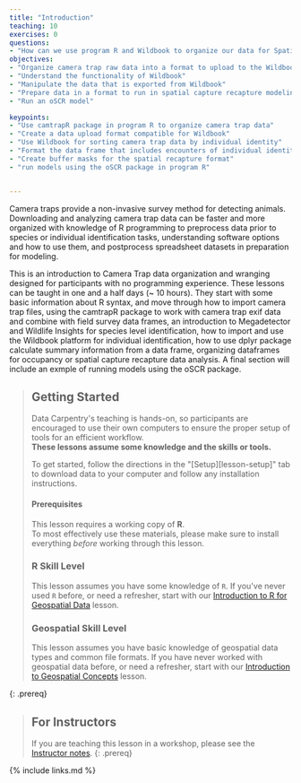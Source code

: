 ```yaml
---
title: "Introduction"
teaching: 10
exercises: 0
questions:
- "How can we use program R and Wildbook to organize our data for Spatial Capture Recapture"
objectives:
- "Organize camera trap raw data into a format to upload to the Wildbook platform"
- "Understand the functionality of Wildbook"
- "Manipulate the data that is exported from Wildbook"
- "Prepare data in a format to run in spatial capture recapture modeling using the oSCR package"
- "Run an oSCR model"

keypoints:
- "Use camtrapR package in program R to organize camera trap data"
- "Create a data upload format compatible for Wildbook"
- "Use Wildbook for sorting camera trap data by individual identity"
- "Format the data frame that includes encounters of individual identities into a data format for spatial capture recapture"
- "Create buffer masks for the spatial recapture format"
- "run models using the oSCR package in program R"


---
```

Camera traps provide a non-invasive survey method for detecting animals. Downloading and analyzing camera trap data can be faster and more organized with knowledge of R programming to preprocess data prior to species or individual identification tasks, understanding software options and how to use them, and postprocess spreadsheet datasets in preparation for modeling.

This is an introduction to Camera Trap data organization and wranging designed for participants with no programming experience. These lessons can be taught in one and a half days (~ 10 hours). They start with some basic information about R syntax, and move through how to import camera trap files, using the camtrapR package to work with camera trap exif data and combine with field survey data frames, an introduction to Megadetector and Wildlife Insights for species level identification, how to import and use the Wildbook platform for individual identification, how to use dplyr package calculate summary information from a data frame, organizing dataframes for occupancy or spatial capture recapture data analysis. A final section will include an exmple of running models using the oSCR package. 

> ## Getting Started
>
> Data Carpentry's teaching is hands-on, so participants are encouraged to use
> their own computers to ensure the proper setup of tools for an efficient
> workflow. <br>**These lessons assume some knowledge and the skills or tools.**
>
> To get started, follow the directions in the "[Setup][lesson-setup]" tab to
> download data to your computer and follow any installation instructions.
>
> #### Prerequisites
>
> This lesson requires a working copy of **R**.
> <br>To most effectively use these materials, please make sure to install
> everything *before* working through this lesson.
> 
> ### R Skill Level
> This lesson assumes you have some knowledge of `R`. If you've never 
> used `R` before, or need a refresher, start with our
> [Introduction to R for Geospatial Data](http://www.datacarpentry.org/r-intro-geospatial/)
> lesson.
>
  > ### Geospatial Skill Level
  > This lesson assumes you have basic knowledge of geospatial data types
> and common file formats. If you have never worked with geospatial
> data before, or need a refresher, start with our
> [Introduction to Geospatial Concepts](http://www.datacarpentry.org/organization-geospatial/)
> lesson.
>
{: .prereq}

> ## For Instructors
> If you are teaching this lesson in a workshop, please see the
> [Instructor notes](guide).
{: .prereq}

{% include links.md %}


